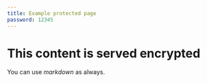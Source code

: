 ```yaml
---
title: Example protected page
password: 12345
---
```


# This content is served encrypted

You can use *markdown* as always.

